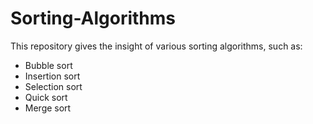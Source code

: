 # Sorting-Algorithms
This repository gives the insight of various sorting algorithms, such as:
- Bubble sort
- Insertion sort
- Selection sort
- Quick sort
- Merge sort
